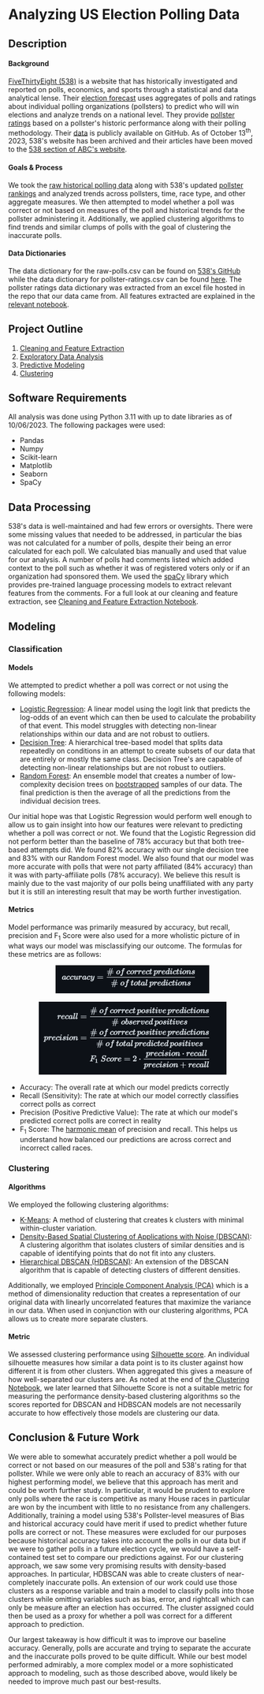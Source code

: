 # Analyzing US Election Polling Data
## Description
#### Background 
[FiveThirtyEight (538)](https://fivethirtyeight.com/about-us/) is a website that has historically investigated and reported on polls, economics, and sports through a statistical and data analytical lense. Their [election forecast](https://projects.fivethirtyeight.com/2022-election-forecast/) uses aggregates of polls and ratings about individual polling organizations (pollsters) to predict who will win elections and analyze trends on a national level. They provide [pollster ratings](https://projects.fivethirtyeight.com/pollster-ratings/) based on a pollster's historic performance along with their polling methodology. Their [data](https://github.com/fivethirtyeight/data/tree/master/pollster-ratings) is publicly available on GitHub. As of October 13<sup>th</sup>, 2023, 538's website has been archived and their articles have been moved to the [538 section of ABC's website](https://abcnews.go.com/538).

#### Goals & Process
We took the [raw historical polling data](/data/raw-polls.csv) along with 538's updated [pollster rankings](/data/pollster-ratings.csv) and analyzed trends across pollsters, time, race type, and other aggregate measures. We then attempted to model whether a poll was correct or not based on measures of the poll and historical trends for the pollster administering it. Additionally, we applied clustering algorithms to find trends and similar clumps of polls with the goal of clustering the inaccurate polls. 

#### Data Dictionaries
The data dictionary for the raw-polls.csv can be found on [538's GitHub](https://github.com/fivethirtyeight/data/tree/master/pollster-ratings) while the data dictionary for pollster-ratings.csv can be found [here](/data/pollster-ratings-dict.csv). The pollster ratings data dictionary was extracted from an excel file hosted in the repo that our data came from. All features extracted are explained in the [relevant notebook](/code/01-Cleaning_and_Feature_Extraction.ipynb).

## Project Outline
1. [Cleaning and Feature Extraction](/code/01-Cleaning_and_Feature_Extraction.ipynb)
2. [Exploratory Data Analysis](/code/02-EDA.ipynb)
3. [Predictive Modeling](/code/03-Predictive_Modeling.ipynb)
4. [Clustering](/code/04-Clustering.ipynb)

## Software Requirements
All analysis was done using Python 3.11 with up to date libraries as of 10/06/2023. The following packages were used:
- Pandas
- Numpy
- Scikit-learn
- Matplotlib
- Seaborn
- SpaCy
## Data Processing
538's data is well-maintained and had few errors or oversights. There were some missing values that needed to be addressed, in particular the bias was not calculated for a number of polls, despite their being an error calculated for each poll. We calculated bias manually and used that value for our analysis. A number of polls had comments listed which added context to the poll such as whether it was of registered voters only or if an organization had sponsored them. We used the [spaCy](https://spacy.io/) library which provides pre-trained language processing models to extract relevant features from the comments. For a full look at our cleaning and feature extraction, see [Cleaning and Feature Extraction Notebook](/code/01-Cleaning_and_Feature_Extraction.ipynb).

## Modeling

### Classification

#### Models
We attempted to predict whether a poll was correct or not using the following models:
- [Logistic Regression](https://en.wikipedia.org/wiki/Logistic_regression): A linear model using the logit link that predicts the log-odds of an event which can then be used to calculate the probability of that event. This model struggles with detecting non-linear relationships within our data and are not robust to outliers.
- [Decision Tree](https://en.wikipedia.org/wiki/Decision_tree): A hierarchical tree-based model that splits data repeatedly on conditions in an attempt to create subsets of our data that are entirely or mostly the same class. Decision Tree's are capable of detecting non-linear relationships but are not robust to outliers. 
- [Random Forest](https://en.wikipedia.org/wiki/Random_forest): An ensemble model that creates a number of low-complexity decision trees on [bootstrapped](https://en.wikipedia.org/wiki/Bootstrapping_(statistics)) samples of our data. The final prediction is then the average of all the predictions from the individual decision trees.

Our initial hope was that Logistic Regression would perform well enough to allow us to gain insight into how our features were relevant to predicting whether a poll was correct or not. We found that the Logistic Regression did not perform better than the baseline of 78% accuracy but that both tree-based attempts did. We found 82% accuracy with our single decision tree and 83% with our Random Forest model. We also found that our model was more accurate with polls that were not party affiliated (84% accuracy) than it was with party-affiliate polls (78% accuracy). We believe this result is mainly due to the vast majority of our polls being unaffiliated with any party but it is still an interesting result that may be worth further investigation.
#### Metrics
Model performance was primarily measured by accuracy, but recall, precision and F<sub>1</sub> Score were also used for a more wholistic picture of in what ways our model was misclassifying our outcome. The formulas for these metrics are as follows:

<p align="center">
    <img src="./images/accuracy.png" />
</p>
<p align="center">
    <img src="./images/other_metrics.png" />
</p>

- Accuracy: The overall rate at which our model predicts correctly
- Recall (Sensitivity): The rate at which our model correctly classifies correct polls as correct
- Precision (Positive Predictive Value): The rate at which our model's predicted correct polls are correct in reality
- F<sub>1</sub> Score: The [harmonic mean](https://en.wikipedia.org/wiki/Harmonic_mean) of precision and recall. This helps us understand how balanced our predictions are across correct and incorrect called races.


### Clustering

#### Algorithms
We employed the following clustering algorithms:
- [K-Means](https://en.wikipedia.org/wiki/K-means_clustering): A method of clustering that creates k clusters with minimal within-cluster variation.
- [Density-Based Spatial Clustering of Applications with Noise (DBSCAN)](https://en.wikipedia.org/wiki/DBSCAN): A clustering algorithm that isolates clusters of similar densities and is capable of identifying points that do not fit into any clusters.
- [Hierarchical DBSCAN (HDBSCAN)](https://hdbscan.readthedocs.io/en/latest/how_hdbscan_works.html): An extension of the DBSCAN algorithm that is capable of detecting clusters of different densities.

Additionally, we employed [Principle Component Analysis (PCA)](https://www.sartorius.com/en/knowledge/science-snippets/what-is-principal-component-analysis-pca-and-how-it-is-used-507186) which is a method of dimensionality reduction that creates a representation of our original data with linearly uncorrelated features that maximize the variance in our data. When used in conjunction with our clustering algorithms, PCA allows us to create more separate clusters. 
#### Metric
We assessed clustering performance using [Silhouette score](https://en.wikipedia.org/wiki/Silhouette_(clustering)). An individual silhouette measures how similar a data point is to its cluster against how different it is from other clusters. When aggregated this gives a measure of how well-separated our clusters are. As noted at the end of [the Clustering Notebook](/code/04-Clustering.ipynb), we later learned that Silhouette Score is not a suitable metric for measuring the performance density-based clustering algorithms so the scores reported for DBSCAN and HDBSCAN models are not necessarily accurate to how effectively those models are clustering our data.
## Conclusion & Future Work
We were able to somewhat accurately predict whether a poll would be correct or not based on our measures of the poll and 538's rating for that pollster. While we were only able to reach an accuracy of 83% with our highest performing model, we believe that this approach has merit and could be worth further study. In particular, it would be prudent to explore only polls where the race is competitive as many House races in particular are won by the incumbent with little to no resistance from any challengers. Additionally, training a model using 538's Pollster-level measures of Bias and historical accuracy could have merit if used to predict whether future polls are correct or not. These measures were excluded for our purposes because historical accuracy takes into account the polls in our data but if we were to gather polls in a future election cycle, we would have a self-contained test set to compare our predictions against. For our clustering approach, we saw some very promising results with density-based approaches. In particular, HDBSCAN was able to create clusters of near-completely inaccurate polls. An extension of our work could use those clusters as a response variable and train a model to classify polls into those clusters while omitting variables such as bias, error, and rightcall which can only be measure after an election has occurred. The cluster assigned could then be used as a proxy for whether a poll was correct for a different approach to prediction.

Our largest takeaway is how difficult it was to improve our baseline accuracy. Generally, polls are accurate and trying to separate the accurate and the inaccurate polls proved to be quite difficult. While our best model performed admirably, a more complex model or a more sophisticated approach to modeling, such as those described above, would likely be needed to improve much past our best-results.